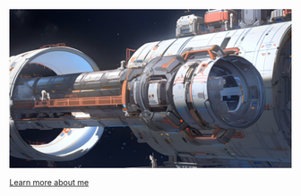 <a href="Yamukelwadune ">
  <img
    alt="pic of dune"
    src="./assets/Space Station Desktop Wallpaper.jpg"
  />
</a>

[Learn more about me](https://yamukelwatech.netlify.app/)
